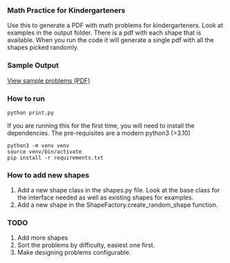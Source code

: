 ### Math Practice for Kindergarteners
Use this to generate a PDF with math problems for kindergarteners.
Look at examples in the output folder. There is a pdf with each shape that is available. When you run the code it will generate a single pdf with all the shapes picked randomly.

### Sample Output
[View sample problems (PDF)](output/sample.png)

### How to run
```
python print.py
```

If you are running this for the first time, you will need to install the dependencies. The pre-requisites are a modern python3 (>3.10) 
```
python3 -m venv venv
source venv/bin/activate
pip install -r requirements.txt
```



### How to add new shapes
1. Add a new shape class in the shapes.py file. Look at the base class for the interface needed as well as existing shapes for examples.
2. Add a new shape in the ShapeFactory.create_random_shape function.

### TODO
1. Add more shapes
2. Sort the problems by difficulty, easiest one first. 
3. Make designing problems configurable.
